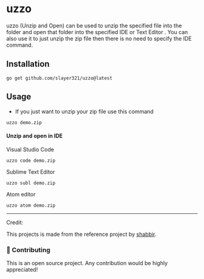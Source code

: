 
# uzzo

uzzo (Unzip and Open) can be used to unzip the specified
		   file into the folder and open that folder into the specified IDE or Text Editor . You can also use it to just unzip the zip file then there is no need to specify the IDE command.

## Installation

```
go get github.com/slayer321/uzzo@latest
```

## Usage

- If you just want to unzip your zip file use this command

```
uzzo demo.zip
```

#### Unzip and open in IDE

Visual Studio Code

```
uzzo code demo.zip
```
Sublime Text Editor

```
uzzo subl demo.zip
```
Atom editor

```
uzzo atom demo.zip
```

---

Credit:

This projects is made from the reference project by [shabbir](https://github.com/shabbirdwd53).

### :raised_hands: Contributing

This is an open source project. Any contribution would be highly appreciated!
